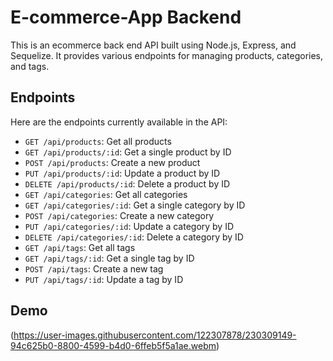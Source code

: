 # E-commerce-App Backend
This is an ecommerce back end API built using Node.js, Express, and Sequelize. It provides various endpoints for managing products, categories, and tags.

## Endpoints

Here are the endpoints currently available in the API:

- `GET /api/products`: Get all products
- `GET /api/products/:id`: Get a single product by ID
- `POST /api/products`: Create a new product
- `PUT /api/products/:id`: Update a product by ID
- `DELETE /api/products/:id`: Delete a product by ID
- `GET /api/categories`: Get all categories
- `GET /api/categories/:id`: Get a single category by ID
- `POST /api/categories`: Create a new category
- `PUT /api/categories/:id`: Update a category by ID
- `DELETE /api/categories/:id`: Delete a category by ID
- `GET /api/tags`: Get all tags
- `GET /api/tags/:id`: Get a single tag by ID
- `POST /api/tags`: Create a new tag
- `PUT /api/tags/:id`: Update a tag by ID

## Demo

(https://user-images.githubusercontent.com/122307878/230309149-94c625b0-8800-4599-b4d0-6ffeb5f5a1ae.webm)
